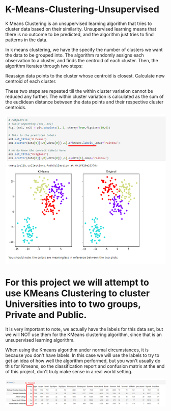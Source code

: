 # K-Means-Clustering-Unsupervised

K Means Clustering is an unsupervised learning algorithm that tries to cluster data based on their similarity. Unsupervised learning means that there is no outcome to be predicted, and the algorithm just tries to find patterns in the data. 

In k means clustering, we have the specify the number of clusters we want the data to be grouped into. The algorithm randomly assigns each observation to a cluster, and finds the centroid of each cluster. Then, the algorithm iterates through two steps: 

Reassign data points to the cluster whose centroid is closest. Calculate new centroid of each cluster. 

These two steps are repeated till the within cluster variation cannot be reduced any further. The within cluster variation is calculated as the sum of the euclidean distance between the data points and their respective cluster centroids.

![1-Logo](Images/kmeans-blobs.png)


# For this project we will attempt to use KMeans Clustering to cluster Universities into to two groups, Private and Public.

It is very important to note, we actually have the labels for this data set, but we will NOT use them for the KMeans clustering algorithm, since that is an unsupervised learning algorithm.

When using the Kmeans algorithm under normal circumstances, it is because you don't have labels. In this case we will use the labels to try to get an idea of how well the algorithm performed, but you won't usually do this for Kmeans, so the classification report and confusion matrix at the end of this project, don't truly make sense in a real world setting.

![2-Logo](Images/kmeans-private.png)

